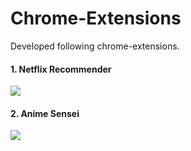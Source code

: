 # Chrome-Extensions
Developed following chrome-extensions.

#### 1. Netflix Recommender
<p align="left">
  <a href="https://chrome.google.com/webstore/detail/netflix-recommender/jmlenepjghcaamoohdpjgnmaaememald" target="_blank">
    <img src="https://lh3.googleusercontent.com/H5WwFz3X4GVZCXqg6_HyCaX5eRQtiBAf1xSHDE9JQyWvvjrNnQ-puSzAe1aAAaGAmVlh-pl0GR7r00YALXYENDeA=w128-h128-e365-rj-sc0x00ffffff"/>
  </a>
</p>

#### 2. Anime Sensei
<p align="left">
  <a href="https://chrome.google.com/webstore/detail/anime-sensei/abmegjbfpbiheedegdhjhnboefgdnanm" target="_blank">
    <img src="https://lh3.googleusercontent.com/PPActN_J0Rnbqf70TOg7lakkq69LYPlgOTyjsI62raGPD1j3pcCBerHpvlYJzoafxS5dPJs47cDJRprzCG2wSkz5gA=w128-h128-e365-rj-sc0x00ffffff"/>
  </a>
</p>
